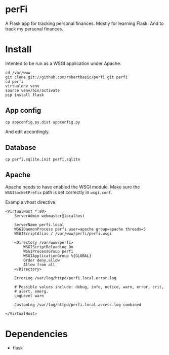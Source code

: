 perFi
=====

A Flask app for tracking personal finances. Mostly for learning Flask.
And to track my personal finances.

Install
=======

Intented to be run as a WSGI application under Apache.

    cd /var/www
    git clone git://github.com/robertbasic/perfi.git perfi
    cd perfi
    virtualenv venv
    source venv/bin/activate
    pip install flask

App config
----------

    cp appconfig.py.dist appconfig.py

And edit accordingly.

Database
--------

    cp perfi.sqlite.init perfi.sqlite

Apache
------

Apache needs to have enabled the WSGI module. Make sure the
`WSGISocketPrefix` path is set correctly in `wsgi.conf`.

Example vhost directive:

    <VirtualHost *:80>
        ServerAdmin webmaster@localhost

        ServerName perfi.local
        WSGIDaemonProcess perfi user=apache group=apache threads=5
        WSGIScriptAlias / /var/www/perfi/perfi.wsgi

        <Directory /var/www/perfi>
            WSGIScriptReloading On
            WSGIProcessGroup perfi
            WSGIApplicationGroup %{GLOBAL}
            Order deny,allow
            Allow from all
        </Directory>

        ErrorLog /var/log/httpd/perfi.local.error.log

        # Possible values include: debug, info, notice, warn, error, crit,
        # alert, emerg.
        LogLevel warn

        CustomLog /var/log/httpd/perfi.local.access.log combined

    </VirtualHost>

Dependencies
============

 * flask
